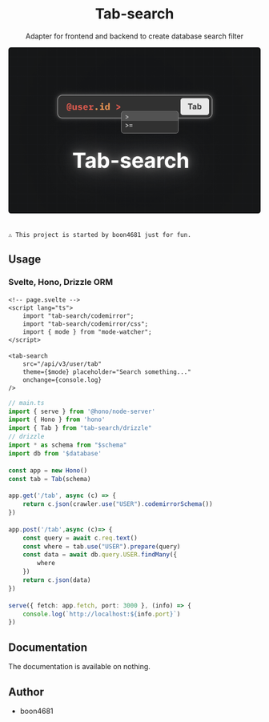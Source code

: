 <div align='center'>

<h1>Tab-search</h1>

<p>Adapter for frontend and backend to create database search filter</p>

<img src="./refs/tab-search.png" />

</div>

<br />

    ⚠️ This project is started by boon4681 just for fun.

## Usage

### Svelte, Hono, Drizzle ORM
```svelte
<!-- page.svelte -->
<script lang="ts">
    import "tab-search/codemirror";
    import "tab-search/codemirror/css";
    import { mode } from "mode-watcher";
</script>

<tab-search
    src="/api/v3/user/tab"
    theme={$mode} placeholder="Search something..."
    onchange={console.log}
/>
```

```typescript
// main.ts
import { serve } from '@hono/node-server'
import { Hono } from 'hono'
import { Tab } from "tab-search/drizzle"
// drizzle
import * as schema from "$schema"
import db from '$database'

const app = new Hono()
const tab = Tab(schema)

app.get('/tab', async (c) => {
    return c.json(crawler.use("USER").codemirrorSchema())
})

app.post('/tab',async (c)=> {
    const query = await c.req.text()
    const where = tab.use("USER").prepare(query)
    const data = await db.query.USER.findMany({
        where
    })
    return c.json(data)
})

serve({ fetch: app.fetch, port: 3000 }, (info) => {
    console.log(`http://localhost:${info.port}`)
})
```

## Documentation
The documentation is available on nothing.

## Author

- boon4681